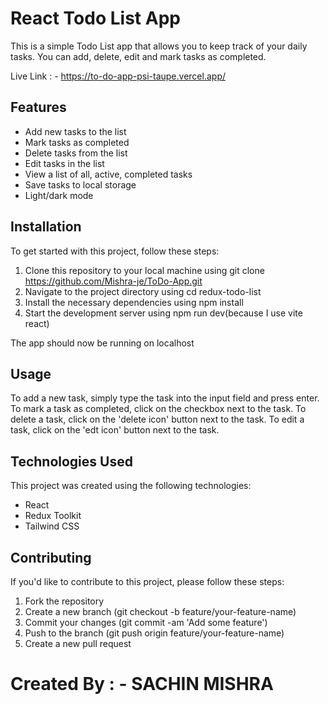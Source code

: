 # React Todo List App

This is a simple Todo List app that allows you to keep track of your daily tasks. You can add, delete, edit and mark tasks as completed.

Live Link : - https://to-do-app-psi-taupe.vercel.app/

## Features

- Add new tasks to the list
- Mark tasks as completed
- Delete tasks from the list
- Edit tasks in the list
- View a list of all, active, completed tasks
- Save tasks to local storage
- Light/dark mode

## Installation

To get started with this project, follow these steps:

1. Clone this repository to your local machine using git clone https://github.com/Mishra-je/ToDo-App.git
2. Navigate to the project directory using cd redux-todo-list
3. Install the necessary dependencies using npm install
4. Start the development server using npm run dev(because I use vite react)

The app should now be running on localhost

## Usage

To add a new task, simply type the task into the input field and press enter. To mark a task as completed, click on the checkbox next to the task. To delete a task, click on the 'delete icon' button next to the task. 
To edit a task, click on the 'edt icon' button next to the task. 

## Technologies Used

This project was created using the following technologies:

- React
- Redux Toolkit
- Tailwind CSS

## Contributing

If you'd like to contribute to this project, please follow these steps:

1. Fork the repository
2. Create a new branch (git checkout -b feature/your-feature-name)
3. Commit your changes (git commit -am 'Add some feature')
4. Push to the branch (git push origin feature/your-feature-name)
5. Create a new pull request


# Created By : - SACHIN MISHRA
